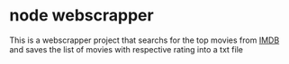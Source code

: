 # node webscrapper

This is a webscrapper project that searchs for the top movies from [IMDB](http://www.imdb.com/chart/moviemeter) and saves the list of movies with respective rating into a txt file